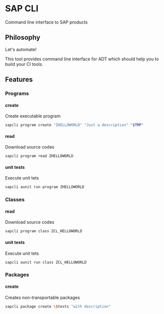 # SAP CLI

Command line interface to SAP products

## Philosophy

Let's automate!

This tool provides command line interface for ADT which should help you to
build your CI tools.

## Features

### Programs

#### create

Create executable program

```bash
sapcli program create "ZHELLOWORLD" "Just a description" "$TMP"
```

#### read

Download source codes

```bash
sapcli program read ZHELLOWORLD
```

#### unit tests

Execute unit tets

```bash
sapcli aunit run program ZHELLOWORLD
```

### Classes

#### read

Download source codes

```bash
sapcli program class ZCL_HELLOWORLD
```

#### unit tests

Execute unit tets

```bash
sapcli aunit run class ZCL_HELLOWORLD
```

### Packages

#### create

Creates non-transportable packages

```bash
sapcli package create \$tests "with description"
```
